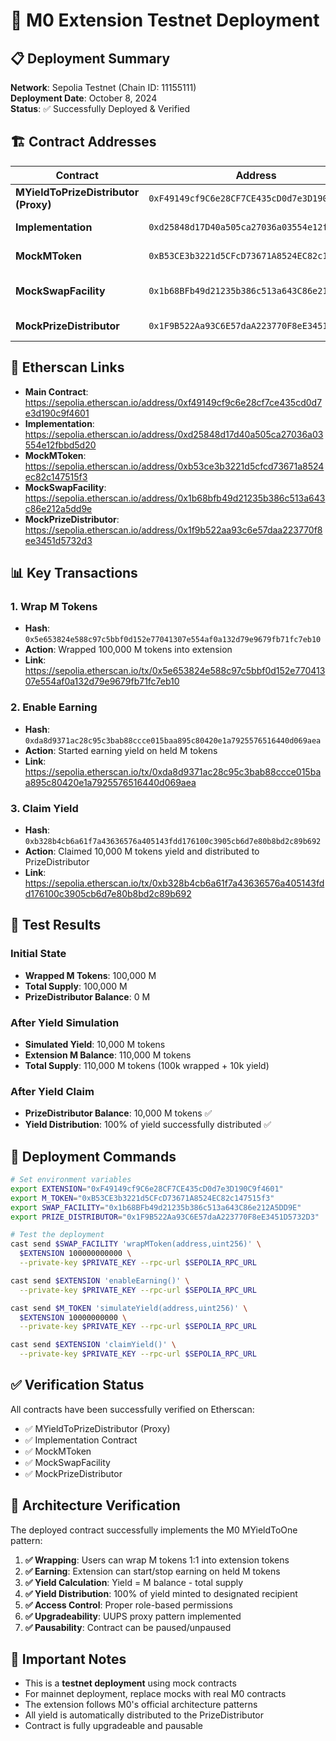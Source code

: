 # 🚀 M0 Extension Testnet Deployment

## 📋 Deployment Summary

**Network**: Sepolia Testnet (Chain ID: 11155111)  
**Deployment Date**: October 8, 2024  
**Status**: ✅ Successfully Deployed & Verified

## 🏗️ Contract Addresses

| Contract                             | Address                                      | Type               |
| ------------------------------------ | -------------------------------------------- | ------------------ |
| **MYieldToPrizeDistributor (Proxy)** | `0xF49149cf9C6e28CF7CE435cD0d7e3D190C9f4601` | Main Contract      |
| **Implementation**                   | `0xd25848d17D40a505ca27036a03554e12fBBd5D20` | Logic Contract     |
| **MockMToken**                       | `0xB53CE3b3221d5CFcD73671A8524EC82c147515f3` | Mock M Token       |
| **MockSwapFacility**                 | `0x1b68BFb49d21235b386c513a643C86e212A5DD9E` | Mock Swap Facility |
| **MockPrizeDistributor**             | `0x1F9B522Aa93C6E57daA223770F8eE3451D5732D3` | Yield Recipient    |

## 🔗 Etherscan Links

- **Main Contract**: https://sepolia.etherscan.io/address/0xf49149cf9c6e28cf7ce435cd0d7e3d190c9f4601
- **Implementation**: https://sepolia.etherscan.io/address/0xd25848d17d40a505ca27036a03554e12fbbd5d20
- **MockMToken**: https://sepolia.etherscan.io/address/0xb53ce3b3221d5cfcd73671a8524ec82c147515f3
- **MockSwapFacility**: https://sepolia.etherscan.io/address/0x1b68bfb49d21235b386c513a643c86e212a5dd9e
- **MockPrizeDistributor**: https://sepolia.etherscan.io/address/0x1f9b522aa93c6e57daa223770f8ee3451d5732d3

## 📊 Key Transactions

### 1. Wrap M Tokens

- **Hash**: `0x5e653824e588c97c5bbf0d152e77041307e554af0a132d79e9679fb71fc7eb10`
- **Action**: Wrapped 100,000 M tokens into extension
- **Link**: https://sepolia.etherscan.io/tx/0x5e653824e588c97c5bbf0d152e77041307e554af0a132d79e9679fb71fc7eb10

### 2. Enable Earning

- **Hash**: `0xda8d9371ac28c95c3bab88ccce015baa895c80420e1a7925576516440d069aea`
- **Action**: Started earning yield on held M tokens
- **Link**: https://sepolia.etherscan.io/tx/0xda8d9371ac28c95c3bab88ccce015baa895c80420e1a7925576516440d069aea

### 3. Claim Yield

- **Hash**: `0xb328b4cb6a61f7a43636576a405143fdd176100c3905cb6d7e80b8bd2c89b692`
- **Action**: Claimed 10,000 M tokens yield and distributed to PrizeDistributor
- **Link**: https://sepolia.etherscan.io/tx/0xb328b4cb6a61f7a43636576a405143fdd176100c3905cb6d7e80b8bd2c89b692

## 🧪 Test Results

### Initial State

- **Wrapped M Tokens**: 100,000 M
- **Total Supply**: 100,000 M
- **PrizeDistributor Balance**: 0 M

### After Yield Simulation

- **Simulated Yield**: 10,000 M tokens
- **Extension M Balance**: 110,000 M tokens
- **Total Supply**: 110,000 M tokens (100k wrapped + 10k yield)

### After Yield Claim

- **PrizeDistributor Balance**: 10,000 M tokens ✅
- **Yield Distribution**: 100% of yield successfully distributed ✅

## 🔧 Deployment Commands

```bash
# Set environment variables
export EXTENSION="0xF49149cf9C6e28CF7CE435cD0d7e3D190C9f4601"
export M_TOKEN="0xB53CE3b3221d5CFcD73671A8524EC82c147515f3"
export SWAP_FACILITY="0x1b68BFb49d21235b386c513a643C86e212A5DD9E"
export PRIZE_DISTRIBUTOR="0x1F9B522Aa93C6E57daA223770F8eE3451D5732D3"

# Test the deployment
cast send $SWAP_FACILITY 'wrapMToken(address,uint256)' \
  $EXTENSION 100000000000 \
  --private-key $PRIVATE_KEY --rpc-url $SEPOLIA_RPC_URL

cast send $EXTENSION 'enableEarning()' \
  --private-key $PRIVATE_KEY --rpc-url $SEPOLIA_RPC_URL

cast send $M_TOKEN 'simulateYield(address,uint256)' \
  $EXTENSION 10000000000 \
  --private-key $PRIVATE_KEY --rpc-url $SEPOLIA_RPC_URL

cast send $EXTENSION 'claimYield()' \
  --private-key $PRIVATE_KEY --rpc-url $SEPOLIA_RPC_URL
```

## ✅ Verification Status

All contracts have been successfully verified on Etherscan:

- ✅ MYieldToPrizeDistributor (Proxy)
- ✅ Implementation Contract
- ✅ MockMToken
- ✅ MockSwapFacility
- ✅ MockPrizeDistributor

## 🎯 Architecture Verification

The deployed contract successfully implements the M0 MYieldToOne pattern:

1. **✅ Wrapping**: Users can wrap M tokens 1:1 into extension tokens
2. **✅ Earning**: Extension can start/stop earning on held M tokens
3. **✅ Yield Calculation**: Yield = M balance - total supply
4. **✅ Yield Distribution**: 100% of yield minted to designated recipient
5. **✅ Access Control**: Proper role-based permissions
6. **✅ Upgradeability**: UUPS proxy pattern implemented
7. **✅ Pausability**: Contract can be paused/unpaused

## 🚨 Important Notes

- This is a **testnet deployment** using mock contracts
- For mainnet deployment, replace mocks with real M0 contracts
- The extension follows M0's official architecture patterns
- All yield is automatically distributed to the PrizeDistributor
- Contract is fully upgradeable and pausable
